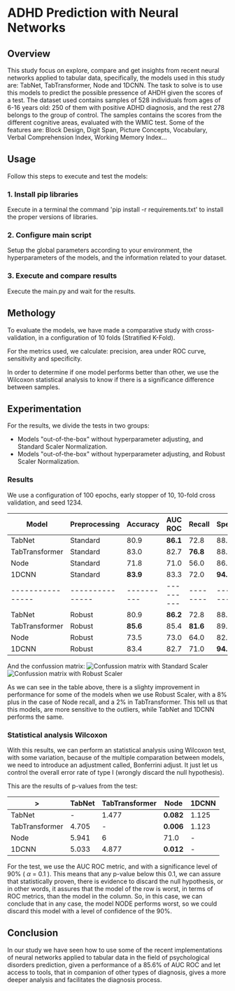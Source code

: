 # ADHD Prediction with Neural Networks

## Overview
This study focus on explore, compare and get insights from recent neural networks applied to tabular data, specifically, the models used in this study are: TabNet, TabTransformer, Node and 1DCNN.
The task to solve is to use this models to predict the possible pressence of AHDH given the scores of a test.
The dataset used contains samples of 528 individuals from ages of 6-16 years old: 250 of them with positive ADHD diagnosis, and the rest 278 belongs to the group of control.
The samples contains the scores from the different cognitive areas, evaluated with the WMIC test. Some of the features are: Block Design, Digit Span, Picture Concepts, Vocabulary, Verbal Comprehension Index, Working Memory Index...

## Usage
Follow this steps to execute and test the models:

### 1. Install pip libraries
Execute in a terminal the command 'pip install -r requirements.txt' to install the proper versions of libraries.

### 2. Configure main script
Setup the global parameters according to your environment, the hyperparameters of the models, and the information related to your dataset.

### 3. Execute and compare results
Execute the main.py and wait for the results.


## Methology
To evaluate the models, we have made a comparative study with cross-validation, in a configuration of 10 folds (Stratified K-Fold).

For the metrics used, we calculate: precision, area under ROC curve, sensitivity and specificity.

In order to determine if one model performs better than other, we use the Wilcoxon statistical analysis to know if there is a significance difference between samples.

## Experimentation
For the results, we divide the tests in two groups:
- Models "out-of-the-box" without hyperparameter adjusting, and Standard Scaler Normalization.
- Models "out-of-the-box" without hyperparameter adjusting, and Robust Scaler Normalization.

### Results
We use a configuration of 100 epochs, early stopper of 10, 10-fold cross validation, and seed 1234.

| Model          | Preprocessing | Accuracy | AUC ROC | Recall | Specifity |
|----------------|---------------|----------|---------|--------|-----------|
| TabNet         | Standard      | 80.9     | **86.1**    | 72.8   | 88.2      |
| TabTransformer | Standard      | 83.0     | 82.7    | **76.8**   | 88.5      |
| Node           | Standard      | 71.8     | 71.0    | 56.0   | 86.1      |
| 1DCNN          | Standard      | **83.9**     | 83.3    | 72.0   | **94.6**      |
|----------------|---------------|----------|---------|--------|-----------|
| TabNet         | Robust        | 80.9     | **86.2**    | 72.8   | 88.1      |
| TabTransformer | Robust        | **85.6**     | 85.4    | **81.6**   | 89.3      |
| Node           | Robust        | 73.5     | 73.0    | 64.0   | 82.1      |
| 1DCNN          | Robust        | 83.4     | 82.7    | 71.0   | **94.2**      |

And the confussion matrix:
![Confussion matrix with Standard Scaler](./img/confussion_matrix_st.png)
![Confussion matrix with Robust Scaler](./img/confussion_matrix_ro.png)

As we can see in the table above, there is a slighty improvement in performance for some of the models when we use Robust Scaler, with a 8% plus in the case of Node recall, and a 2% in TabTransformer.
This tell us that this models, are more sensitive to the outliers, while TabNet and 1DCNN performs the same.


### Statistical analysis Wilcoxon
With this results, we can perform an statistical analysis using Wilcoxon test, with some variation, because of the multiple comparation between models, we need to introduce an adjustment called, Bonferrini adjust. It just let us control the overall error rate of type I (wrongly discard the null hypothesis).

This are the results of p-values from the test:

| >              | TabNet | TabTransformer | Node | 1DCNN |
|----------------|---------------|----------|---------|--------|
| TabNet         | -      | 1.477     | **0.082**    | 1.125   |
| TabTransformer | 4.705 | -   | **0.006**    | 1.123   |
| Node           | 5.941     | 6     | 71.0    | -  | 5.994      |
| 1DCNN          | 5.033    | 4.877     | **0.012**    | -  |

For the test, we use the AUC ROC metric, and with a significance level of 90% ( $\alpha$ = 0.1 ). This means that any p-value below this 0.1, we can assure that statistically proven, there is evidence to discard the null hypothesis, or in other words, it assures that the model of the row is worst, in terms of ROC metrics, than the model in the column.
So, in this case, we can conclude that in any case, the model NODE performs worst, so we could discard this model with a level of confidence of the 90%.

## Conclusion
In our study we have seen how to use some of the recent implementations of neural networks applied to tabular data in the field of psychological disorders prediction, given a performance of a 85.6% of AUC ROC and let access to tools, that in companion of other types of diagnosis, gives a more deeper analysis and facilitates the diagnosis process.